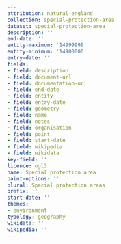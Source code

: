```yaml
---
attribution: natural-england
collection: special-protection-area
dataset: special-protection-area
description: ''
end-date: ''
entity-maximum: '14999999'
entity-minimum: '14900000'
entry-date: ''
fields:
- field: description
- field: document-url
- field: documentation-url
- field: end-date
- field: entity
- field: entry-date
- field: geometry
- field: name
- field: notes
- field: organisation
- field: point
- field: start-date
- field: wikipedia
- field: wikidata
key-field: ''
licence: ogl3
name: Special protection area
paint-options: ''
plural: Special protection areas
prefix: ''
start-date: ''
themes:
- environment
typology: geography
wikidata: ''
wikipedia: ''
---
```

